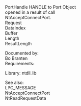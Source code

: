 PortHandle HANDLE to Port Object \
opened in a result of call \
NtAcceptConnectPort. \
Request \
DataIndex \
Buffer \
Length \
ResultLength

Documented by: \
Bo Branten \
Requirements:

Library: ntdll.lib

See also: \
LPC\_MESSAGE \
NtAcceptConnectPort \
NtReadRequestData
